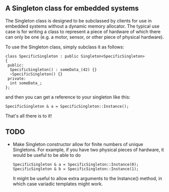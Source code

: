 ## A Singleton class for embedded systems

The Singleton class is designed to be subclassed by clients for use in embedded
systems without a dynamic memory allocator.  The typical use case is for
writing a class to represent a piece of hardware of which there can only be
one (e.g. a motor, sensor, or other piece of physical hardware).

To use the Singleton class, simply subclass it as follows:

    class SpecificSingleton : public Singleton<SpecificSingleton>
    {
     public:
      SpecificSingleton() : someData_(42) {}
      ~SpecificSingleton() {}
     private:
      int someData_;
    };

and then you can get a reference to your singleton like this:

    SpecificSingleton & a = SpecificSingleton::Instance();

That's all there is to it!

## TODO
 * Make Singleton constructor allow for finite numbers of unique Singletons.
   For example, if you have two physical pieces of hardware, it would be useful
   to be able to do
   
       SpecificSingleton & a = SpecificSingleton::Instance(0);
       SpecificSingleton & b = SpecificSingleton::Instance(1);

   It might be useful to allow extra arguments to the Instance() method, in
   which case variadic templates might work.
